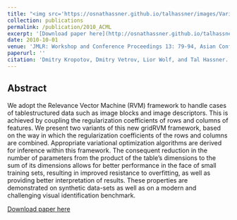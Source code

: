 ```yaml
---
title: "<img src='https://osnathassner.github.io/talhassner/images/Variational Relevance Vector Machine - Icon.jpg' width='80'> Variational Relevance Vector Machine for Tabular Data"
collection: publications
permalink: /publication/2010_ACML
excerpt: '[Download paper here](http://osnathassner.github.io/talhassner/files/gridRVM.pdf'
date: 2010-10-01
venue: 'JMLR: Workshop and Conference Proceedings 13: 79-94, Asian Conference on Machine Learning (ACML), Tokyo'
paperurl: ''
citation: 'Dmitry Kropotov, Dmitry Vetrov, Lior Wolf, and Tal Hassner. (2010). &quot;Variational Relevance Vector Machine for Tabular Data.&quot; <i>JMLR: Workshop and Conference Proceedings 13: 79-94, Asian Conference on Machine Learning (ACML), Tokyo</i>.'
---
```


Abstract
------
We adopt the Relevance Vector Machine (RVM) framework to handle cases of tablestructured data such as image blocks and image descriptors. This is achieved by coupling the regularization coefficients of rows and columns of features. We present two variants of this new gridRVM framework, based on the way in which the regularization coefficients of the rows and columns are combined. Appropriate variational optimization algorithms are derived for inference within this framework. The consequent reduction in the number of parameters from the product of the table’s dimensions to the sum of its dimensions allows for better performance in the face of small training sets, resulting in improved resistance to overfitting, as well as providing better interpretation of results. These properties are demonstrated on synthetic data-sets as well as on a modern and challenging visual identification benchmark.


[Download paper here](http://osnathassner.github.io/talhassner/files/gridRVM.pdf)
